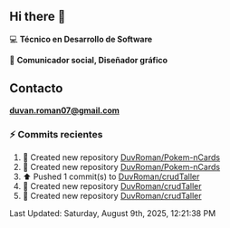 ## Hi there 👋

:computer: **Técnico en Desarrollo de Software**

:pencil: **Comunicador social, Diseñador gráfico**

## Contacto

**<duvan.roman07@gmail.com>**

### :zap: Commits recientes
<!--RECENT_ACTIVITY:start-->
1. 📔 Created new repository [DuvRoman/Pokem-nCards](https://github.com/DuvRoman/Pokem-nCards)<br>
2. 📔 Created new repository [DuvRoman/Pokem-nCards](https://github.com/DuvRoman/Pokem-nCards)<br>
3. ⬆️ Pushed 1 commit(s) to [DuvRoman/crudTaller](https://github.com/DuvRoman/crudTaller)<br>
4. 📔 Created new repository [DuvRoman/crudTaller](https://github.com/DuvRoman/crudTaller)<br>
5. 📔 Created new repository [DuvRoman/crudTaller](https://github.com/DuvRoman/crudTaller)<br>
<!--RECENT_ACTIVITY:end-->
<!--RECENT_ACTIVITY:last_update-->
Last Updated: Saturday, August 9th, 2025, 12:21:38 PM
<!--RECENT_ACTIVITY:last_update_end-->
